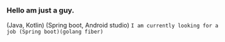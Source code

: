 ### Hello am just a guy. 

(Java, Kotlin) (Spring boot, Android studio)
```I am currently looking for a job (Spring boot)(golang fiber)```

